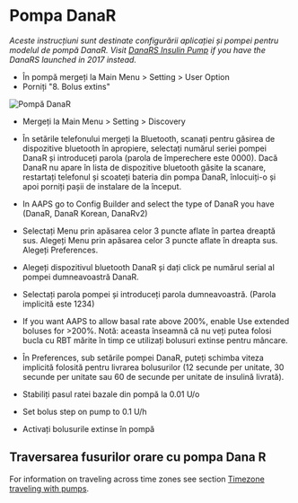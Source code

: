 # Pompa DanaR

*Aceste instrucțiuni sunt destinate configurării aplicației și pompei pentru modelul de pompă DanaR. Visit [DanaRS Insulin Pump](./DanaRS-Insulin-Pump.md) if you have the DanaRS launched in 2017 instead.*

* În pompă mergeți la Main Menu > Setting > User Option
* Porniți "8. Bolus extins"

![Pompă DanaR](../images/danar1.png)

* Mergeți la Main Menu > Setting > Discovery
* În setările telefonului mergeți la Bluetooth, scanați pentru găsirea de dispozitive bluetooth în apropiere, selectați numărul seriei pompei DanaR și introduceți parola (parola de împerechere este 0000). Dacă DanaR nu apare în lista de dispozitive bluetooth găsite la scanare, restartați telefonul și scoateți bateria din pompa DanaR, înlocuiți-o și apoi porniți pașii de instalare de la început.

* In AAPS go to Config Builder and select the type of DanaR you have (DanaR, DanaR Korean, DanaRv2)

* Selectați Menu prin apăsarea celor 3 puncte aflate în partea dreaptă sus. Alegeți Menu prin apăsarea celor 3 puncte aflate în dreapta sus. Alegeți Preferences.
* Alegeți dispozitivul bluetooth DanaR și dați click pe numărul serial al pompei dumneavoastră DanaR.
* Selectați parola pompei și introduceți parola dumneavoastră. (Parola implicită este 1234)
* If you want AAPS to allow basal rate above 200%, enable Use extended boluses for >200%. Notă: aceasta înseamnă că nu veți putea folosi bucla cu RBT mărite în timp ce utilizați bolusuri extinse pentru mâncare.
* În Preferences, sub setările pompei DanaR, puteți schimba viteza implicită folosită pentru livrarea bolusurilor (12 secunde per unitate, 30 secunde per unitate sau 60 de secunde per unitate de insulină livrată).
* Stabiliți pasul ratei bazale din pompă la 0.01 U/o
* Set bolus step on pump to 0.1 U/h
* Activați bolusurile extinse în pompă

## Traversarea fusurilor orare cu pompa Dana R

For information on traveling across time zones see section [Timezone traveling with pumps](../Usage/Timezone-traveling.md#danarv2-danars).